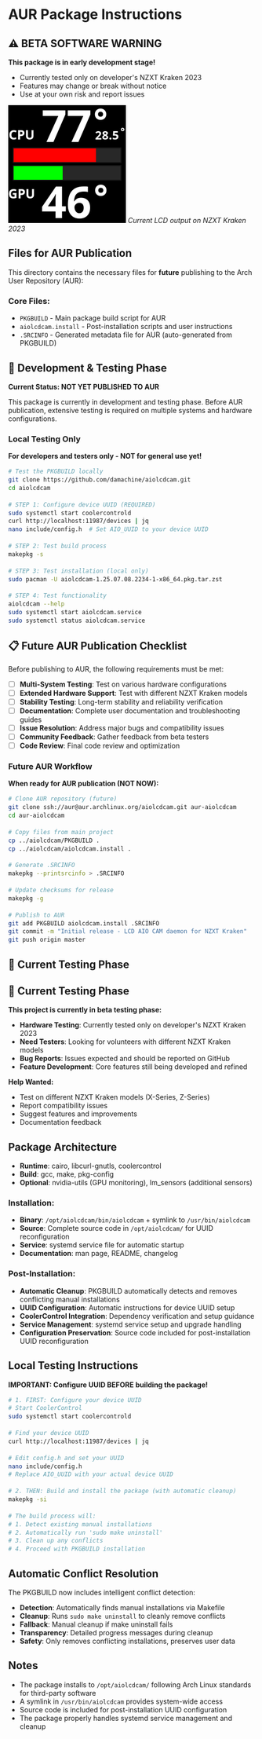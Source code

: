 # AUR Package Instructions

## ⚠️ **BETA SOFTWARE WARNING**

**This package is in early development stage!**
- Currently tested only on developer's NZXT Kraken 2023
- Features may change or break without notice
- Use at your own risk and report issues

![LCD Display Output](images/aiolcdcam.png)
*Current LCD output on NZXT Kraken 2023*

## Files for AUR Publication

This directory contains the necessary files for **future** publishing to the Arch User Repository (AUR):

### Core Files:
- `PKGBUILD` - Main package build script for AUR
- `aiolcdcam.install` - Post-installation scripts and user instructions
- `.SRCINFO` - Generated metadata file for AUR (auto-generated from PKGBUILD)

## 🚧 **Development & Testing Phase**

**Current Status: NOT YET PUBLISHED TO AUR**

This package is currently in development and testing phase. Before AUR publication, extensive testing is required on multiple systems and hardware configurations.

### Local Testing Only

**For developers and testers only - NOT for general use yet!**

```bash
# Test the PKGBUILD locally
git clone https://github.com/damachine/aiolcdcam.git
cd aiolcdcam

# STEP 1: Configure device UUID (REQUIRED)
sudo systemctl start coolercontrold
curl http://localhost:11987/devices | jq
nano include/config.h  # Set AIO_UUID to your device UUID

# STEP 2: Test build process
makepkg -s

# STEP 3: Test installation (local only)
sudo pacman -U aiolcdcam-1.25.07.08.2234-1-x86_64.pkg.tar.zst

# STEP 4: Test functionality
aiolcdcam --help
sudo systemctl start aiolcdcam.service
sudo systemctl status aiolcdcam.service
```

## 📋 **Future AUR Publication Checklist**

Before publishing to AUR, the following requirements must be met:

- [ ] **Multi-System Testing**: Test on various hardware configurations
- [ ] **Extended Hardware Support**: Test with different NZXT Kraken models  
- [ ] **Stability Testing**: Long-term stability and reliability verification
- [ ] **Documentation**: Complete user documentation and troubleshooting guides
- [ ] **Issue Resolution**: Address major bugs and compatibility issues
- [ ] **Community Feedback**: Gather feedback from beta testers
- [ ] **Code Review**: Final code review and optimization

### Future AUR Workflow

**When ready for AUR publication (NOT NOW):**

```bash
# Clone AUR repository (future)
git clone ssh://aur@aur.archlinux.org/aiolcdcam.git aur-aiolcdcam
cd aur-aiolcdcam

# Copy files from main project
cp ../aiolcdcam/PKGBUILD .
cp ../aiolcdcam/aiolcdcam.install .

# Generate .SRCINFO
makepkg --printsrcinfo > .SRCINFO

# Update checksums for release
makepkg -g

# Publish to AUR
git add PKGBUILD aiolcdcam.install .SRCINFO
git commit -m "Initial release - LCD AIO CAM daemon for NZXT Kraken"
git push origin master
```

## 🧪 **Current Testing Phase**

## 🧪 **Current Testing Phase**

**This project is currently in beta testing phase:**

- **Hardware Testing**: Currently tested only on developer's NZXT Kraken 2023
- **Need Testers**: Looking for volunteers with different NZXT Kraken models
- **Bug Reports**: Issues expected and should be reported on GitHub
- **Feature Development**: Core features still being developed and refined

**Help Wanted:**
- Test on different NZXT Kraken models (X-Series, Z-Series)
- Report compatibility issues
- Suggest features and improvements
- Documentation feedback

## Package Architecture
- **Runtime**: cairo, libcurl-gnutls, coolercontrol
- **Build**: gcc, make, pkg-config
- **Optional**: nvidia-utils (GPU monitoring), lm_sensors (additional sensors)

### Installation:
- **Binary**: `/opt/aiolcdcam/bin/aiolcdcam` + symlink to `/usr/bin/aiolcdcam`
- **Source**: Complete source code in `/opt/aiolcdcam/` for UUID reconfiguration
- **Service**: systemd service file for automatic startup
- **Documentation**: man page, README, changelog

### Post-Installation:
- **Automatic Cleanup**: PKGBUILD automatically detects and removes conflicting manual installations
- **UUID Configuration**: Automatic instructions for device UUID setup
- **CoolerControl Integration**: Dependency verification and setup guidance
- **Service Management**: systemd service setup and upgrade handling
- **Configuration Preservation**: Source code included for post-installation UUID reconfiguration

## Local Testing Instructions

**IMPORTANT: Configure UUID BEFORE building the package!**

```bash
# 1. FIRST: Configure your device UUID
# Start CoolerControl
sudo systemctl start coolercontrold

# Find your device UUID
curl http://localhost:11987/devices | jq

# Edit config.h and set your UUID
nano include/config.h
# Replace AIO_UUID with your actual device UUID

# 2. THEN: Build and install the package (with automatic cleanup)
makepkg -si

# The build process will:
# 1. Detect existing manual installations
# 2. Automatically run 'sudo make uninstall' 
# 3. Clean up any conflicts
# 4. Proceed with PKGBUILD installation
```

## Automatic Conflict Resolution

The PKGBUILD now includes intelligent conflict detection:

- **Detection**: Automatically finds manual installations via Makefile
- **Cleanup**: Runs `sudo make uninstall` to cleanly remove conflicts
- **Fallback**: Manual cleanup if make uninstall fails
- **Transparency**: Detailed progress messages during cleanup
- **Safety**: Only removes conflicting installations, preserves user data

## Notes

- The package installs to `/opt/aiolcdcam/` following Arch Linux standards for third-party software
- A symlink in `/usr/bin/aiolcdcam` provides system-wide access
- Source code is included for post-installation UUID configuration
- The package properly handles systemd service management and cleanup
